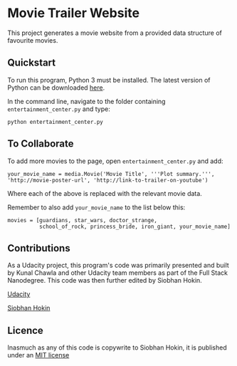 # Movie Trailer Website

This project generates a movie website from a provided data structure of favourite movies.


## Quickstart

To run this program, Python 3 must be installed. The latest version of Python can be downloaded [here](https://www.python.org/downloads/release/python-361/).

In the command line, navigate to the folder containing `entertainment_center.py` and type:
```
python entertainment_center.py
```

## To Collaborate

To add more movies to the page, open `entertainment_center.py` and add:

```
your_movie_name = media.Movie('Movie Title', '''Plot summary.''',
'http://movie-poster-url', 'http://link-to-trailer-on-youtube')
```

Where each of the above is replaced with the relevant movie data.

Remember to also add `your_movie_name` to the list below this:
```
movies = [guardians, star_wars, doctor_strange, 
          school_of_rock, princess_bride, iron_giant, your_movie_name]
```

## Contributions

As a Udacity project, this program's code was primarily presented and built by Kunal Chawla and other Udacity team members as part of the Full Stack Nanodegree. This code was then further edited by Siobhan Hokin.

[Udacity](https://www.udacity.com/)

[Siobhan Hokin](siobhanhokin.com)

## Licence

Inasmuch as any of this code is copywrite to Siobhan Hokin, it is published under an [MIT license](https://opensource.org/licenses/MIT)


